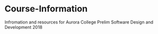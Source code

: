# Course-Information
Infromation and resources for Aurora College Prelim Software Design and Development 2018
